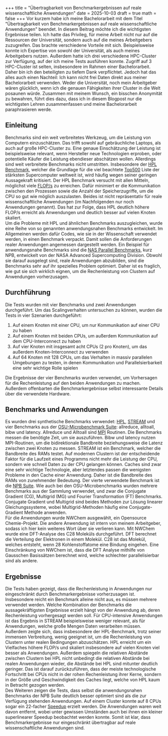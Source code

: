 +++
title = "Übertragbarkeit von Benchmarkergebnissen auf reale wissenschaftliche Anwendungen"
date = 2025-10-03
draft = true
math = false
+++
Vor kurzem habe ich meine Bachelorarbeit mit dem Titel "Übertragbarkeit von Benchmarkergebnissen auf reale wissenschaftliche Anwendungen" beendet. In diesem Beitrag möchte ich die wichtigsten Ergebnisse teilen. Ich hatte das Privileg, für meine Arbeit nicht nur auf die Ressourcen der Universität, sondern auch auf die meines Arbeitgebers zuzugreifen. Das brachte verschiedene Vorteile mit sich. Beispielsweise konnte ich Expertise von sowohl der Universität, als auch meines Arbeitgebers nutzen. Außerdem hatte ich drei verschiedene HPC-Cluster zur Verfügung, auf der ich meine Tests ausführen konnte. Zugriff auf 3 HPC-Cluster ist selten, insbesondere im Rahmen einer Bachelorarbeit. Daher bin ich den beteiligten zu tiefem Dank verpflichtet. Jedoch hat das alles auch einen Nachteil: Ich kann nicht frei Daten direkt aus meiner Bachelorarbeit verwenden. Weder die Universität, noch mein Arbeitgeber wären glücklich, wenn ich die genauen Fähigkeiten ihrer Cluster in die Welt posaunen würde. Zusammen mit meinem Wunsch, ein bisschen Anonymität zu bewahren, führt dies dazu, dass ich in diesem Blogpost nur die wichtigsten Lehren zusammenfassen und meine Bachelorarbeit paraphrasieren werde.

## Einleitung

Benchmarks sind ein weit verbreitetes Werkzeug, um die Leistung von Computern einzuschätzen. Das trifft sowohl auf gebräuchliche Laptops, als auch auf große HPC-Cluster zu. Eine genaue Einschätzung der Leistung ist beispielsweise relevant, wenn Hersteller neue Technologien erproben, oder potentielle Käufer die Leistung ebendieser abschätzen wollen. Allerdings sind weit verbreitete Benchmarks nicht umstritten. Insbesondere der [HPL Benchmark](https://www.netlib.org/benchmark/hpl/), welcher die Grundlage für die viel beachtete [Top500](http://top500.org/) Liste der stärksten Supercomputer weltweit ist, wird häufig wegen seiner geringen Aussagekraft kritisiert. Der HPL Benchmark versucht mit allen Mitteln, möglichst viele [FLOP/s](https://de.wikipedia.org/wiki/Floating_Point_Operations_Per_Second) zu erreichen. Dafür minimiert er die Kommunikation zwischen den Prozessen sowie die Anzahl der Speicherzugriffe, um die CPU so gut wie möglich auszulasten. Beides ist nicht repräsentativ für reale wissenschaftliche Anwendungen (im Nachfolgenden nur noch Anwendungen genannt). Das hat zur Folge, dass HPL deutlich höhere FLOP/s erreicht als Anwendungen und deutlich besser auf vielen Knoten skaliert.  
Um die Probleme mit HPL und ähnlichen Benchmarks auszugleichen, wurde eine Reihe von so genannten anwendungsnahen Benchmarks entwickelt. Im Allgemeinen werden dafür Codes, wie sie in der Wissenschaft verwendet werden, in einen Benchmark verpackt. Damit sollen die Anforderungen realer Anwendungen angemessen dargestellt werden. Ein Beispiel für anwendungsnahe Benchmarks sind die [NAS Parallel Benchmarks](https://www.nas.nasa.gov/software/npb.html), kurz NPB, entwickelt von der NASA Advanced Supercomputing Division. Obwohl sie darauf ausgelegt sind, reale Anwendungen abzubilden, sind die Benchmarks sehr auf ihr spezielles Problem optimiert. Daher ist es fraglich, wie gut sie sich wirklich eignen, um die Rechenleistung von Clustern auf Anwendungen vorherzusagen.

## Durchführung

Die Tests wurden mit vier Benchmarks und zwei Anwendungen durchgeführt. Um das Scalingverhalten untersuchen zu können, wurden die Tests in vier Szenarien durchgeführt:  

1. Auf einem Knoten mit einer CPU, um nur Kommunikation auf einer CPU zu haben
2. Auf einem Knoten mit beiden CPUs, um außerdem Kommunikation auf dem CPU-Interconnect zu haben
3. Auf vier Knoten mit insgesamt acht CPUs (2 pro Knoten), um das außerdem Knoten-Interconnect zu verwenden
4. Auf 64 Knoten mit 128 CPUs, um das Verhalten in massiv parallelen Umgebungen zu testen, in denen Kommunikation und Parallelsierbarkeit eine sehr wichtige Rolle spielen

Die Ergebnisse der vier Benchmarks wurden verwendet, um Vorhersagen für die Rechenleistung auf den beiden Anwendungen zu machen. Außerdem offenbarten die Benchmarkergebnisse selbst interessante Details über die verwendete Hardware.

## Benchmarks und Anwendungen

Es wurden drei synthetische Benchmarks verwendet: [HPL](https://www.netlib.org/benchmark/hpl/), [STREAM](https://www.cs.virginia.edu/stream/ref.html) und vier Benchmarks aus der [OSU-Microbenchmark Suite](https://mvapich.cse.ohio-state.edu/benchmarks/): allreduce, alltoall, bibw und latency. Allreduce und Alltoall sind [MPI](https://www.mpi-forum.org/) Routinen. Die Benchmarks messen die benötigte Zeit, um sie auszuführen. Bibw und latency nutzen MPI-Routinen, um die bidirektionale Bandbreite beziehungsweise die Latenz zwischen zwei Knoten zu messen. STREAM ist ein Benchmark, welcher die Bandbreite des RAMs testet. Auf modernen Clustern ist der entscheidende Faktor für die Laufzeit eines Programms nicht mehr die Leistung der CPU, sondern wie schnell Daten zu der CPU gelangen können. Caches sind zwar eine sehr wichtige Technologie, aber letztendes passen die wenigsten Probleme in den Cache einer Anwendung. Daher ist die Bandbreite des RAMs von zunehmender Bedeutung. Der vierte verwendete Benchmark ist die [NPB Suite](https://www.nas.nasa.gov/software/npb.html). Wie auch bei den OSU-Microbenchmarks wurden mehrere Benchmarks aus der Sammlung verwendet, und zwar die Conjugate Gradient (CG), Multigrid (MG) und Fourier Transformation (FT) Benchmarks. Conjugate Gradient und Multigrid sind beides Methoden zur Lösung linearer Gleichungssysteme, wobei Multigrid-Methoden häufig eine Conjugate-Gradient Methode anwenden.  
Für die Anwendungen wurde NWChem ausgewählt, ein Opensource Chemie-Projekt. Die andere Anwendung ist intern von meinem Arbeitgeber, sodass ich hier kein weiteres Wort über sie verlieren kann. Mit NWChem wurde eine DFT-Analyse des C28 Moleküls durchgeführt. DFT berechnet die Verteilung der Elektronen in einem Molekül. C28 ist das Molekül, welches entsteht, wenn 28 Kohlenstoffatome eine Bindung eingehen. Eine Einschränkung von NWChem ist, dass die DFT Analyse mithilfe von Gausschen Basissätzen berechnet wird, welche schlechter parallelisierbar sind als andere.

## Ergebnisse

Die Tests haben gezeigt, dass die Rechenleistung in Anwendungen nur eingeschränkt durch Benchmarkergebnisse vorherzusagen ist. Insbesondere reicht ein Benchmark alleine nicht aus, es müssen mehrere verwendet werden. Welche Kombination der Benchmarks die aussagekräftigsten Ergebnisse erzielt hängt von der Anwendung ab, deren Rechenleistung vorhergesagt werden soll. Für CPU-intensive Anwendungen ist das Ergebnis in STREAM beispielsweise weniger relevant, als für Anwendungen, welche große Mengen Daten verarbeiten müssen. Außerdem zeigte sich, dass insbesondere der HPL-Benchmark, trotz seiner immensen Verbreitung, wenig geeignet ist, um die Rechenleistung von Clustern unter realen Bedingungen abzuschätzen. HPL erreicht um ein Vielfaches höhere FLOP/s und skaliert insbesondere auf vielen Knoten viel besser als Anwendungen. Außerdem spiegeln die relativen Abstände zwischen Clustern bei HPL nicht unbedingt die relativen Abstände bei realen Anwendungen wieder, die Abstände bei HPL sind mitunter deutlich geringer. Das ist darauf zurückzuführen, dass der meiste technologische Fortschritt bei CPUs nicht in der rohen Rechenleistung ihrer Kerne, sondern in der Größe und Geschwindigkeit des Caches liegt, welche von HPL kaum in Betracht gezogen werden.  
Des Weiteren zeigen die Tests, dass selbst die anwendungsnahen Benchmarks der NPB Suite deutlich besser optimiert sind als die zur Verfügung stehenden Anwendungen. Auf einem Cluster konnte auf 8 CPUs sogar ein 22-facher [Speedup](https://hpc-wiki.info/hpc/Scaling) erzielt werden. Die Anwendungen waren weit davon entfernt, wobei unter gewissen Umständen auch bei ihnen ein kleiner superlinearer Speedup beobachtet werden konnte. Somit ist klar, dass Benchmarkergebnisse nur eingeschränkt übertragbar auf reale wissenschaftliche Anwendungen sind.
